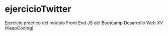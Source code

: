 # ejercicioTwitter
Ejercicio práctico del módulo Front End JS del Bootcamp Desarrollo Web XV (KeepCoding)

